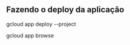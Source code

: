 ## Fazendo o deploy da aplicação

gcloud app deploy --project <id-do-projeto-do-GCP>

gcloud app browse